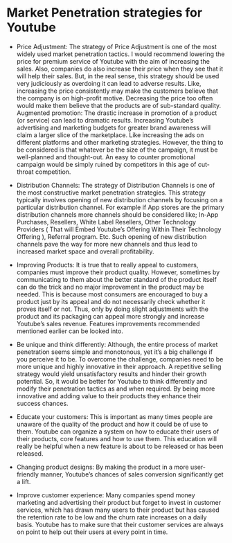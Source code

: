 # Market Penetration strategies for Youtube
- Price Adjustment: The strategy of Price Adjustment is one of the most widely used market penetration tactics. I would recommend lowering the price for premium service of Youtube with the aim of increasing the sales. Also, companies do also increase their price when they see that it will help their sales. 
But, in the real sense, this strategy should be used very judiciously as overdoing it can lead to adverse results. Like, increasing the price consistently may make the customers believe that the company is on high-profit motive. Decreasing the price too often would make them believe that the products are of sub-standard quality.
Augmented promotion: The drastic increase in promotion of a product (or service) can lead to dramatic results. Increasing Youtube’s advertising and marketing budgets for greater brand awareness will claim a larger slice of the marketplace. Like increasing the ads on different platforms and other marketing strategies. However, the thing to be considered is that whatever be the size of the campaign, it must be well-planned and thought-out. An easy to counter promotional campaign would be simply ruined by competitors in this age of cut-throat competition.

- Distribution Channels: The strategy of Distribution Channels is one of the most constructive market penetration strategies. This strategy typically involves opening of new distribution channels by focusing on a particular distribution channel. For example if App stores are the primary distribution channels more channels should be considered like; In-App Purchases, Resellers, White Label Resellers, Other Technology Providers ( That  will Embed Youtube’s Offering Within Their Technology Offering ), Referral program. Etc.
Such opening of new distribution channels pave the way for more new channels and thus lead to increased market space and overall profitability.

- Improving Products: It is true that to really appeal to customers, companies must improve their product quality. However, sometimes by communicating to them about the better standard of the product itself can do the trick and no major improvement in the product may be needed. This is because most consumers are encouraged to buy a product just by its appeal and do not necessarily check whether it proves itself or not. Thus, only by doing slight adjustments with the product and its packaging can appeal more strongly and increase Youtube’s sales revenue. Features improvements recommended mentioned earlier can be looked into.

- Be unique and think differently: Although, the entire process of market penetration seems simple and monotonous, yet it’s a big challenge if you perceive it to be. To overcome the challenge, companies need to be more unique and highly innovative in their approach. A repetitive selling strategy would yield unsatisfactory results and hinder their growth potential. So, it would be better for Youtube to think differently and modify their penetration tactics as and when required. By being more innovative and adding value to their products they enhance their success chances.

- Educate your customers: This is important as many times people are unaware of the quality of the product and how it could be of use to them. Youtube can organize a system on how to educate their users of their products, core features and how to use them. This education will really be helpful when a new feature is about to be released or has been released.

- Changing product designs: By making the product in a more user-friendly manner, Youtube’s chances of sales conversion significantly get a lift.

- Improve customer experience: Many companies spend money marketing and advertising their product but forget to invest in customer services, which has drawn many users to their product but has caused the retention rate to be low and the churn rate increases on a daily basis. Youtube has to make sure that their customer services are always on point to help out their users at every point in time.

